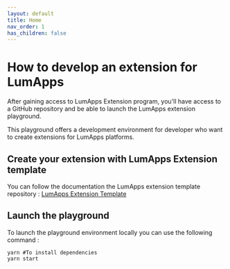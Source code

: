 ```yaml
---
layout: default
title: Home
nav_order: 1
has_children: false
---
```

# How to develop an extension for LumApps

After gaining access to LumApps Extension program, you'll have access to a GitHub repository and be able to launch the LumApps extension playground. 

This playground offers a development environment for developer who want to create extensions for LumApps platforms.

## Create your extension with LumApps Extension template
You can follow the documentation the LumApps extension template repository : 
[LumApps Extension Template](https://github.com/lumapps/lumapps-extensions-templates)

## Launch the playground

To launch the playground environment locally you can use the following command :
```shell
yarn #To install dependencies
yarn start
```
